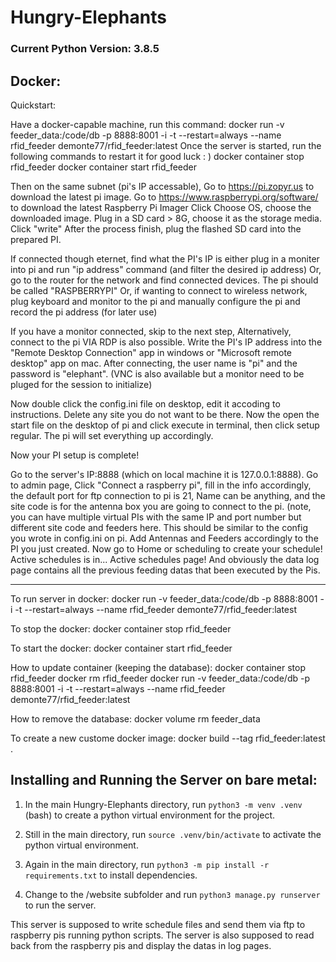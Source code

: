# Hungry-Elephants

### Current Python Version: 3.8.5

Docker:
---------------------------------

Quickstart:

Have a docker-capable machine, run this command:
docker run -v feeder_data:/code/db -p 8888:8001 -i -t --restart=always --name rfid_feeder demonte77/rfid_feeder:latest
Once the server is started, run the following commands to restart it for good luck : )
docker container stop rfid_feeder
docker container start rfid_feeder

Then on the same subnet (pi's IP accessable),
Go to https://pi.zopyr.us to download the latest pi image.
Go to https://www.raspberrypi.org/software/ to download the latest Raspberry Pi Imager
Click Choose OS, choose the downloaded image.
Plug in a SD card > 8G, choose it as the storage media.
Click "write"
After the process finish, plug the flashed SD card into the prepared PI.

If connected though eternet, find what the PI's IP is either plug in a moniter into pi and run "ip address" command (and filter the desired ip address)
Or, go to the router for the network and find connected devices. The pi should be called "RASPBERRYPI"
Or, if wanting to connect to wireless network, plug keyboard and monitor to the pi and manually configure the pi and record the pi address (for later use)

If you have a monitor connected, skip to the next step,
Alternatively, connect to the pi VIA RDP is also possible. Write the PI's IP address into the "Remote Desktop Connection" app in windows or "Microsoft remote desktop" app on mac. After connecting, the user name is "pi" and the password is "elephant". (VNC is also available but a monitor need to be pluged for the session to initialize)

Now double click the config.ini file on desktop, edit it accoding to instructions. Delete any site you do not want to be there.
Now the open the start file on the desktop of pi and click execute in terminal, then click setup regular. The pi will set everything up accordingly.

Now your PI setup is complete!

Go to the server's IP:8888 (which on local machine it is 127.0.0.1:8888). Go to admin page,
Click "Connect a raspberry pi", fill in the info accordingly, the default port for ftp connection to pi is 21, Name can be anything, and the site code is for the antenna box you are going to connect to the pi. (note, you can have multiple virtual PIs with the same IP and port number but different site code and feeders here. This should be similar to the config you wrote in config.ini on pi.
Add Antennas and Feeders accordingly to the PI you just created.
Now go to Home or scheduling to create your schedule! 
Active schedules is in...
Active schedules page!
And obviously the data log page contains all the previous feeding datas that been executed by the Pis.


----------------------------------------------------

To run server in docker:
docker run -v feeder_data:/code/db -p 8888:8001 -i -t --restart=always --name rfid_feeder demonte77/rfid_feeder:latest

To stop the docker:
docker container stop rfid_feeder

To start the docker:
docker container start rfid_feeder

How to update container (keeping the database):
docker container stop rfid_feeder
docker rm rfid_feeder
docker run -v feeder_data:/code/db -p 8888:8001 -i -t --restart=always --name rfid_feeder demonte77/rfid_feeder:latest


How to remove the database:
docker volume rm feeder_data

To create a new custome docker image:
docker build --tag rfid_feeder:latest .



Installing and Running the Server on bare metal:
---------------------------------

1. In the main Hungry-Elephants directory, run `python3 -m venv .venv` (bash) to create a python virtual environment for the project.

2. Still in the main directory, run `source .venv/bin/activate` to activate the python virtual environment.

3. Again in the main directory, run `python3 -m pip install -r requirements.txt` to install dependencies.

4. Change to the /website subfolder and run `python3 manage.py runserver` to run the server.


This server is supposed to write schedule files and send them via ftp to raspberry pis running python scripts. The server is also supposed to read back from the raspberry pis and display the datas in log pages.
